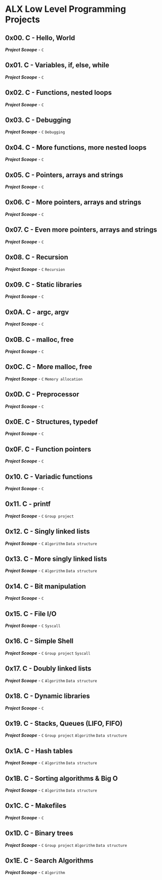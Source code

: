 ALX Low Level Programming Projects
==================================

0x00. C - Hello, World
----------------------
_**Project Scoope**_ - `C`

0x01. C - Variables, if, else, while
------------------------------------
_**Project Scoope**_ - `C`

0x02. C - Functions, nested loops
---------------------------------
_**Project Scoope**_ - `C`

0x03. C - Debugging
-------------------
_**Project Scoope**_ - `C` `Debugging`

0x04. C - More functions, more nested loops
-------------------------------------------
_**Project Scoope**_ - `C`

0x05. C - Pointers, arrays and strings
--------------------------------------
_**Project Scoope**_ - `C`

0x06. C - More pointers, arrays and strings
-------------------------------------------
_**Project Scoope**_ - `C`

0x07. C - Even more pointers, arrays and strings
------------------------------------------------
_**Project Scoope**_ - `C`

0x08. C - Recursion
-------------------
_**Project Scoope**_ - `C` `Recursion`

0x09. C - Static libraries
--------------------------
_**Project Scoope**_ - `C`

0x0A. C - argc, argv
--------------------
_**Project Scoope**_ - `C`

0x0B. C - malloc, free
----------------------
_**Project Scoope**_ - `C`

0x0C. C - More malloc, free
---------------------------
_**Project Scoope**_ - `C` `Memory allocation`

0x0D. C - Preprocessor
----------------------
_**Project Scoope**_ - `C`

0x0E. C - Structures, typedef
-----------------------------
_**Project Scoope**_ - `C`

0x0F. C - Function pointers
---------------------------
_**Project Scoope**_ - `C`

0x10. C - Variadic functions
----------------------------
_**Project Scoope**_ - `C`

0x11. C - printf
----------------
_**Project Scoope**_ - `C` `Group project`

0x12. C - Singly linked lists
-----------------------------
_**Project Scoope**_ - `C` `Algorithm` `Data structure`

0x13. C - More singly linked lists
----------------------------------
_**Project Scoope**_ - `C` `Algorithm` `Data structure`

0x14. C - Bit manipulation
--------------------------
_**Project Scoope**_ - `C`

0x15. C - File I/O
------------------
_**Project Scoope**_ - `C` `Syscall`

0x16. C - Simple Shell
----------------------
_**Project Scoope**_ - `C` `Group project` `Syscall`

0x17. C - Doubly linked lists
-----------------------------
_**Project Scoope**_ - `C` `Algorithm` `Data structure`

0x18. C - Dynamic libraries
---------------------------
_**Project Scoope**_ - `C`

0x19. C - Stacks, Queues (LIFO, FIFO)
-------------------------------------
_**Project Scoope**_ - `C` `Group project` `Algorithm` `Data structure`

0x1A. C - Hash tables
---------------------
_**Project Scoope**_ - `C` `Algorithm` `Data structure`

0x1B. C - Sorting algorithms & Big O
------------------------------------
_**Project Scoope**_ - `C` `Algorithm` `Data structure`

0x1C. C - Makefiles
-------------------
_**Project Scoope**_ - `C`

0x1D. C - Binary trees
----------------------
_**Project Scoope**_ - `C` `Group project` `Algorithm` `Data structure`

0x1E. C - Search Algorithms
---------------------------
_**Project Scoope**_ - `C` `Algorithm`
